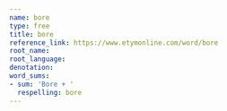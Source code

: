```yaml
---
name: bore
type: free
title: bore
reference_link: https://www.etymonline.com/word/bore
root_name: 
root_language: 
denotation: 
word_sums:
- sum: 'Bore + '
  respelling: bore
---
```

